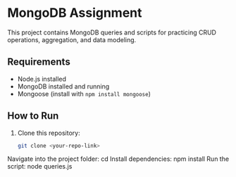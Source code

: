 # MongoDB Assignment

This project contains MongoDB queries and scripts for practicing CRUD operations, aggregation, and data modeling.

## Requirements
- Node.js installed
- MongoDB installed and running
- Mongoose (install with `npm install mongoose`)

## How to Run
1. Clone this repository:
   ```bash
   git clone <your-repo-link>
Navigate into the project folder:
cd <repo-folder>
Install dependencies:
npm install
Run the script:
node queries.js
